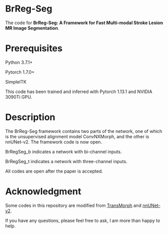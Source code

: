 # BrReg-Seg
The code for **BrReg-Seg: A Framework for Fast Multi-modal Stroke Lesion MR Image Segmentation**.

# Prerequisites
Python 3.7.1+

Pytorch 1.7.0+

SimpleITK

This code has been trained and inferred with Pytorch 1.13.1 and NVIDIA 3090Ti GPU.

 # Description
The BrReg-Seg framework contains two parts of the network, one of which is the unsupervised alignment model ConvNXMorph, and the other is nnUNet-v2. The framework code is now open.

BrRegSeg_b indicates a network with bi-channel inputs.

BrRegSeg_t indicates a network with three-channel inputs.

All codes are open after the paper is accepted.

 # Acknowledgment
Some codes in this repository are modified from [TransMorph](https://github.com/junyuchen245/TransMorph_Transformer_for_Medical_Image_Registration) and [nnUNet-v2](https://github.com/MIC-DKFZ/nnUNet).

lf you have any questions, please feel free to ask, I am more than happy to help.

